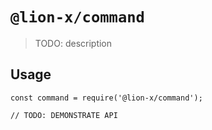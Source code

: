 # `@lion-x/command`

> TODO: description

## Usage

```
const command = require('@lion-x/command');

// TODO: DEMONSTRATE API
```
